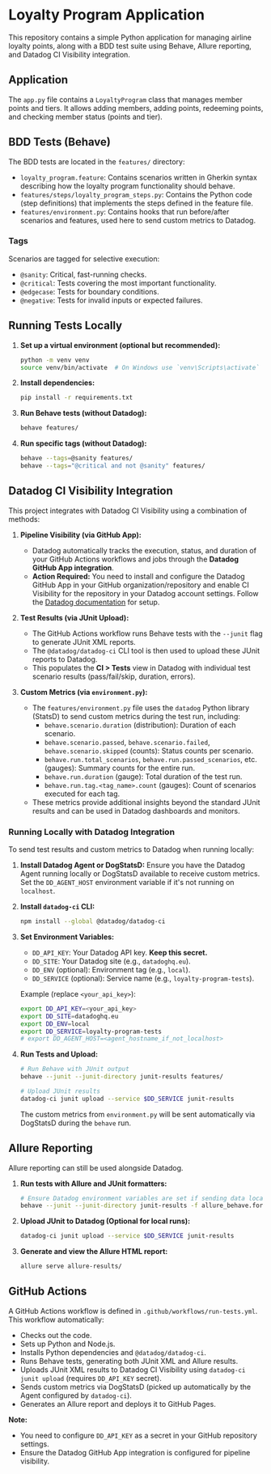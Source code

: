 # Loyalty Program Application

This repository contains a simple Python application for managing airline loyalty points, along with a BDD test suite using Behave, Allure reporting, and Datadog CI Visibility integration.

## Application

The `app.py` file contains a `LoyaltyProgram` class that manages member points and tiers. It allows adding members, adding points, redeeming points, and checking member status (points and tier).

## BDD Tests (Behave)

The BDD tests are located in the `features/` directory:

*   `loyalty_program.feature`: Contains scenarios written in Gherkin syntax describing how the loyalty program functionality should behave.
*   `features/steps/loyalty_program_steps.py`: Contains the Python code (step definitions) that implements the steps defined in the feature file.
*   `features/environment.py`: Contains hooks that run before/after scenarios and features, used here to send custom metrics to Datadog.

### Tags

Scenarios are tagged for selective execution:

*   `@sanity`: Critical, fast-running checks.
*   `@critical`: Tests covering the most important functionality.
*   `@edgecase`: Tests for boundary conditions.
*   `@negative`: Tests for invalid inputs or expected failures.

## Running Tests Locally

1.  **Set up a virtual environment (optional but recommended):**
    ```bash
    python -m venv venv
    source venv/bin/activate  # On Windows use `venv\Scripts\activate`
    ```

2.  **Install dependencies:**
    ```bash
    pip install -r requirements.txt
    ```

3.  **Run Behave tests (without Datadog):**
    ```bash
    behave features/
    ```

4.  **Run specific tags (without Datadog):**
    ```bash
    behave --tags=@sanity features/
    behave --tags="@critical and not @sanity" features/
    ```

## Datadog CI Visibility Integration

This project integrates with Datadog CI Visibility using a combination of methods:

1.  **Pipeline Visibility (via GitHub App):**
    *   Datadog automatically tracks the execution, status, and duration of your GitHub Actions workflows and jobs through the **Datadog GitHub App integration**.
    *   **Action Required:** You need to install and configure the Datadog GitHub App in your GitHub organization/repository and enable CI Visibility for the repository in your Datadog account settings. Follow the [Datadog documentation](https://docs.datadoghq.com/continuous_integration/pipelines/github/) for setup.

2.  **Test Results (via JUnit Upload):**
    *   The GitHub Actions workflow runs Behave tests with the `--junit` flag to generate JUnit XML reports.
    *   The `@datadog/datadog-ci` CLI tool is then used to upload these JUnit reports to Datadog.
    *   This populates the **CI > Tests** view in Datadog with individual test scenario results (pass/fail/skip, duration, errors).

3.  **Custom Metrics (via `environment.py`):**
    *   The `features/environment.py` file uses the `datadog` Python library (StatsD) to send custom metrics during the test run, including:
        *   `behave.scenario.duration` (distribution): Duration of each scenario.
        *   `behave.scenario.passed`, `behave.scenario.failed`, `behave.scenario.skipped` (counts): Status counts per scenario.
        *   `behave.run.total_scenarios`, `behave.run.passed_scenarios`, etc. (gauges): Summary counts for the entire run.
        *   `behave.run.duration` (gauge): Total duration of the test run.
        *   `behave.run.tag.<tag_name>.count` (gauges): Count of scenarios executed for each tag.
    *   These metrics provide additional insights beyond the standard JUnit results and can be used in Datadog dashboards and monitors.

### Running Locally with Datadog Integration

To send test results and custom metrics to Datadog when running locally:

1.  **Install Datadog Agent or DogStatsD:** Ensure you have the Datadog Agent running locally or DogStatsD available to receive custom metrics. Set the `DD_AGENT_HOST` environment variable if it's not running on `localhost`.

2.  **Install `datadog-ci` CLI:**
    ```bash
    npm install --global @datadog/datadog-ci
    ```

3.  **Set Environment Variables:**
    *   `DD_API_KEY`: Your Datadog API key. **Keep this secret.**
    *   `DD_SITE`: Your Datadog site (e.g., `datadoghq.eu`).
    *   `DD_ENV` (optional): Environment tag (e.g., `local`).
    *   `DD_SERVICE` (optional): Service name (e.g., `loyalty-program-tests`).

    Example (replace `<your_api_key>`):
    ```bash
    export DD_API_KEY=<your_api_key>
    export DD_SITE=datadoghq.eu
    export DD_ENV=local
    export DD_SERVICE=loyalty-program-tests
    # export DD_AGENT_HOST=<agent_hostname_if_not_localhost>
    ```

4.  **Run Tests and Upload:**
    ```bash
    # Run Behave with JUnit output
    behave --junit --junit-directory junit-results features/

    # Upload JUnit results
    datadog-ci junit upload --service $DD_SERVICE junit-results
    ```
    The custom metrics from `environment.py` will be sent automatically via DogStatsD during the `behave` run.

## Allure Reporting

Allure reporting can still be used alongside Datadog.

1.  **Run tests with Allure and JUnit formatters:**
    ```bash
    # Ensure Datadog environment variables are set if sending data locally
    behave --junit --junit-directory junit-results -f allure_behave.formatter:AllureFormatter -o allure-results features/
    ```

2.  **Upload JUnit to Datadog (Optional for local runs):**
    ```bash
    datadog-ci junit upload --service $DD_SERVICE junit-results
    ```

3.  **Generate and view the Allure HTML report:**
    ```bash
    allure serve allure-results/
    ```

## GitHub Actions

A GitHub Actions workflow is defined in `.github/workflows/run-tests.yml`. This workflow automatically:

*   Checks out the code.
*   Sets up Python and Node.js.
*   Installs Python dependencies and `@datadog/datadog-ci`.
*   Runs Behave tests, generating both JUnit XML and Allure results.
*   Uploads JUnit XML results to Datadog CI Visibility using `datadog-ci junit upload` (requires `DD_API_KEY` secret).
*   Sends custom metrics via DogStatsD (picked up automatically by the Agent configured by `datadog-ci`).
*   Generates an Allure report and deploys it to GitHub Pages.

**Note:**
*   You need to configure `DD_API_KEY` as a secret in your GitHub repository settings.
*   Ensure the Datadog GitHub App integration is configured for pipeline visibility.
